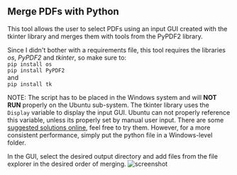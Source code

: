 ## Merge PDFs with Python

This tool allows the user to select PDFs using an input GUI created with the tkinter library and merges them with tools from the PyPDF2 library.

Since I didn't bother with a requirements file, this tool requires the libraries *os*, *PyPDF2* and *tkinter*, so make sure to:\
``pip install os``\
``pip install PyPDF2``\
and \
``pip install tk``

NOTE: The script has to be placed in the Windows system and will **NOT RUN** properly on the Ubuntu sub-system. The tkinter library uses the ``Display`` variable to display the input GUI. Ubuntu can not properly reference this variable, unless its properly set by manual user input. There are some [suggested solutions online](https://stackoverflow.com/questions/37604289/tkinter-tclerror-no-display-name-and-no-display-environment-variable), feel free to try them. However, for a more consistent performance, simply put the python file in a Windows-level folder.

In the GUI, select the desired output directory and add files from the file explorer in the desired order of merging.
![screenshot](https://github.com/UKVeteran/ConcatenatePDFs/assets/39216339/5e2db26c-b89e-4011-8f13-597fcbdfa97a)
